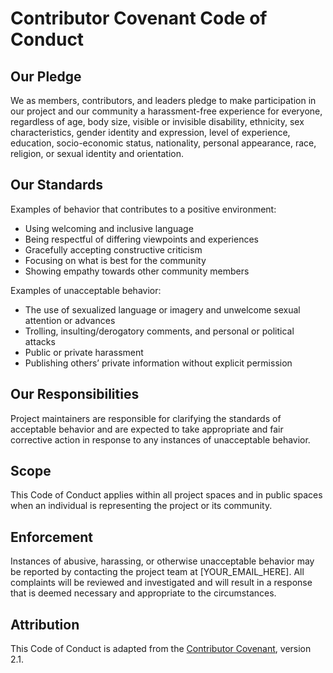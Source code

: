 # Contributor Covenant Code of Conduct

## Our Pledge

We as members, contributors, and leaders pledge to make participation in our project and our community a harassment-free experience for everyone, regardless of age, body size, visible or invisible disability, ethnicity, sex characteristics, gender identity and expression, level of experience, education, socio-economic status, nationality, personal appearance, race, religion, or sexual identity and orientation.

## Our Standards

Examples of behavior that contributes to a positive environment:
- Using welcoming and inclusive language
- Being respectful of differing viewpoints and experiences
- Gracefully accepting constructive criticism
- Focusing on what is best for the community
- Showing empathy towards other community members

Examples of unacceptable behavior:
- The use of sexualized language or imagery and unwelcome sexual attention or advances
- Trolling, insulting/derogatory comments, and personal or political attacks
- Public or private harassment
- Publishing others’ private information without explicit permission

## Our Responsibilities

Project maintainers are responsible for clarifying the standards of acceptable behavior and are expected to take appropriate and fair corrective action in response to any instances of unacceptable behavior.

## Scope

This Code of Conduct applies within all project spaces and in public spaces when an individual is representing the project or its community.

## Enforcement

Instances of abusive, harassing, or otherwise unacceptable behavior may be reported by contacting the project team at [YOUR_EMAIL_HERE]. All complaints will be reviewed and investigated and will result in a response that is deemed necessary and appropriate to the circumstances.

## Attribution

This Code of Conduct is adapted from the [Contributor Covenant][homepage], version 2.1.

[homepage]: https://www.contributor-covenant.org/version/2/1/code_of_conduct.html
